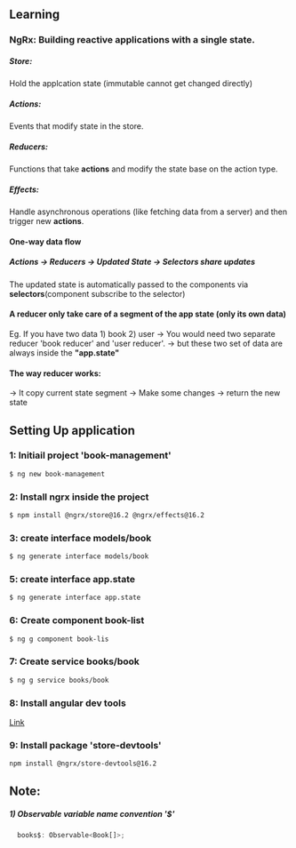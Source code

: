 
## Learning
### NgRx: Building reactive applications with a single state.
##### Store: 
Hold the applcation state (immutable cannot get changed directly)
##### **Actions**: 
Events that modify state in the store.
##### Reducers:
Functions that take **actions** and modify the state base on the action type.
##### Effects: 
Handle asynchronous operations (like fetching data from a server) and then trigger new **actions**.

#### One-way data flow
##### Actions -> Reducers -> Updated State -> Selectors share updates
The updated state is automatically passed to the components via **selectors**(component subscribe to the selector)

#### A reducer only take care of a segment of the app state (only its own data)
Eg. If you have two data 1) book 2) user 
-> You would need two separate reducer 'book reducer' and 'user reducer'.
-> but these two set of data are always inside the **"app.state"**
#### The way reducer works:
-> It copy current state segment 
-> Make some changes 
-> return the new state

## Setting Up application

### 1: Initiail project 'book-management'
```bash
$ ng new book-management
```

### 2: Install ngrx inside the project
```bash
$ npm install @ngrx/store@16.2 @ngrx/effects@16.2
```

### 3: create interface models/book
```bash
$ ng generate interface models/book
```


### 5: create interface app.state
```bash
$ ng generate interface app.state
```

### 6: Create component book-list
```bash
$ ng g component book-lis
```

### 7: Create service books/book
```bash
$ ng g service books/book
```
### 8: Install angular dev tools

[Link](https://chromewebstore.google.com/detail/angular-devtools/ienfalfjdbdpebioblfackkekamfmbnh?pli=1)


### 9: Install package 'store-devtools'
```bash
npm install @ngrx/store-devtools@16.2
```

## Note:
##### 1) Observable variable name convention '$'
```typescript
  books$: Observable<Book[]>;
```



